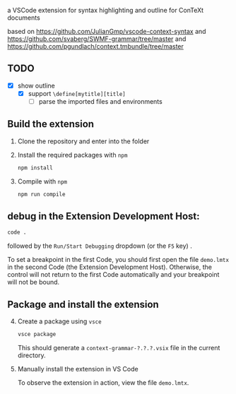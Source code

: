 
a VSCode extension for syntax highlighting and outline for ConTeXt documents

based on https://github.com/JulianGmp/vscode-context-syntax
and https://github.com/svaberg/SWMF-grammar/tree/master 
and https://github.com/pgundlach/context.tmbundle/tree/master

## TODO

+ [x] show outline
    + [x] support `\define[mytitle][title]`
        + [ ] parse the imported files and environments

## Build the extension

1. Clone the repository and enter into the folder
2. Install the required packages with `npm`

    ```bash
    npm install
    ```

3. Compile with `npm`

    ```bash
    npm run compile
    ```

## debug in the Extension Development Host:

```bash
code .
```

followed by the `Run/Start Debugging` dropdown (or the `F5` key) .

To set a breakpoint in the first Code, you should first open the file `demo.lmtx` in the second Code (the Extension Development Host). Otherwise, the control will not return to the first Code automatically and your breakpoint will not be bound.

## Package and install the extension

4. Create a package using `vsce`

    ```bash
    vsce package
    ```

    This should generate a `context-grammar-?.?.?.vsix` file in the current directory.

5. Manually install the extension in VS Code

    To observe the extension in action, view the file `demo.lmtx`.


